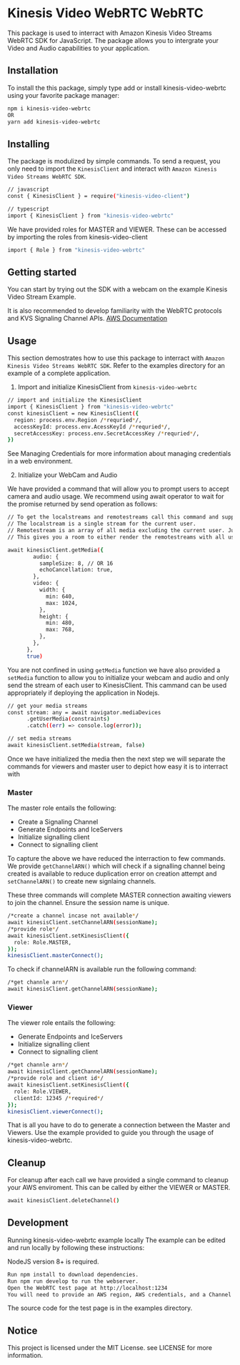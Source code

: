 # Kinesis Video WebRTC WebRTC

This package is used to interract with Amazon Kinesis Video Streams WebRTC SDK for JavaScript. The package allows you to intergrate your Video and Audio capabilities to your application.

## Installation
To install the this package, simply type add or install kinesis-video-webrtc using your favorite package manager:

```bash
npm i kinesis-video-webrtc
OR
yarn add kinesis-video-webrtc
```

## Installing
The package is modulized by simple commands. To send a request, you only need to import the `KinesisClient` and interact with `Amazon Kinesis Video Streams WebRTC SDK`.

```bash
// javascript
const { KinesisClient } = require("kinesis-video-client")
```

```bash
// typescript
import { KinesisClient } from "kinesis-video-webrtc"
```

We have provided roles for MASTER and VIEWER. These can be accessed by importing the roles from kinesis-video-client

```bash
import { Role } from "kinesis-video-webrtc"
```

## Getting started
You can start by trying out the SDK with a webcam on the example Kinesis Video Stream Example.

It is also recommended to develop familiarity with the WebRTC protocols and KVS Signaling Channel APIs. [AWS Documentation](https://rollupjs.org)



## Usage
This section demostrates how to use this package to interract with `Amazon Kinesis Video Streams WebRTC SDK`. Refer to the examples directory for an example of a complete application.

1. Import and initialize KinesisClient from `kinesis-video-webrtc`

```bash
// import and initialize the KinesisClient
import { KinesisClient } from "kinesis-video-webrtc"
const kinesisClient = new KinesisClient({
  region: process.env.Region /*requried*/,
  accessKeyId: process.env.AcessKeyId /*requried*/,
  secretAccessKey: process.env.SecretAccessKey /*requried*/,
})
```
See Managing Credentials for more information about managing credentials in a web environment.

2. Initialize your WebCam and Audio

We have provided a command that will allow you to prompt users to accept camera and audio usage. We recommend using await operator to wait for the promise returned by send operation as follows:

```bash
// To get the localstreams and remotestreams call this command and supply the following video and auido constraints
// The localstream is a single stream for the current user.
// Remotestream is an array of all media excluding the current user. Just add a boolean true after your constraints and the current user will be included in the remotestreams.
// This gives you a room to either render the remotestreams with all users or split.

await kinesisClient.getMedia({
        audio: {
          sampleSize: 8, // OR 16
          echoCancellation: true,
        },
        video: {
          width: {
            min: 640,
            max: 1024,
          },
          height: {
            min: 480,
            max: 768,
          },
        },
      },
      true)
```

You are not confined in using `getMedia` function we have also provided a `setMedia` function to allow you to initialize your webcam and audio and only send the stream of each user to KinesisClient. This cammand can be used appropriately if deploying the application in Nodejs.


```bash
// get your media streams
const stream: any = await navigator.mediaDevices
      .getUserMedia(constraints)
      .catch((err) => console.log(error));

// set media streams
await kinesisClient.setMedia(stream, false)
```

Once we have initialized the media then the next step we will separate the commands for viewers and master user to depict how easy it is to interract with

### Master

The master role entails the following:
- Create a Signaling Channel
- Generate Endpoints and IceServers
- Initialize signalling client 
- Connect to signalling client

To capture the above we have reduced the interraction to few commands. We provide `getChannelARN()` which will check if a signalling channel being created is available to reduce duplication error on creation attempt and `setChannelARN()` to create new signlaing channels.

These three commands will complete MASTER connection awaiting viewers to join the channel. Ensure the session name is unique.

```bash
/*create a channel incase not available*/
await kinesisClient.setChannelARN(sessionName);
/*provide role*/
await kinesisClient.setKinesisClient({
  role: Role.MASTER,
});
kinesisClient.masterConnect();
```

To check if channelARN is available run the following command:

```bash
/*get channle arn*/
await kinesisClient.getChannelARN(sessionName);
```

### Viewer
The viewer role entails the following:
- Generate Endpoints and IceServers
- Initialize signalling client 
- Connect to signalling client

```bash
/*get channle arn*/
await kinesisClient.getChannelARN(sessionName);
/*provide role and client id*/
await kinesisClient.setKinesisClient({
  role: Role.VIEWER,
  clientId: 12345 /*required*/
});
kinesisClient.viewerConnect();
```

That is all you have to do to generate a connection between the Master and Viewers. Use the example provided to guide you through the usage of kinesis-video-webrtc.

## Cleanup
For cleanup after each call we have provided a single command to cleanup your AWS enviroment. This can be called by either the VIEWER or MASTER.

```bash
await kinesisClient.deleteChannel()
```

## Development
Running kinesis-video-webrtc example locally
The example can be edited and run locally by following these instructions:

NodeJS version 8+ is required.

```bash
Run npm install to download dependencies.
Run npm run develop to run the webserver.
Open the WebRTC test page at http://localhost:1234
You will need to provide an AWS region, AWS credentials, and a Channel Name.
```
The source code for the test page is in the examples directory.

## Notice
This project is licensed under the MIT License. see LICENSE for more information.

